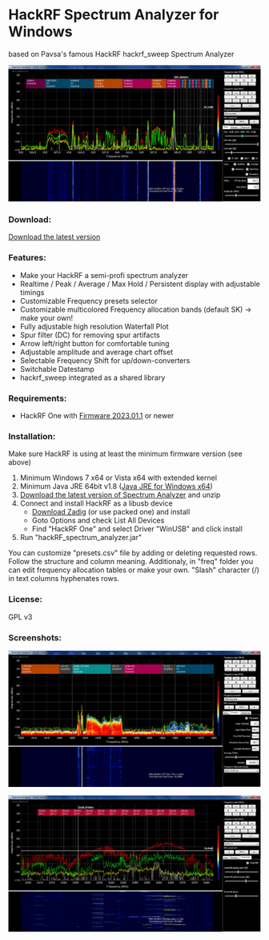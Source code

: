# HackRF Spectrum Analyzer for Windows
based on Pavsa's famous HackRF hackrf_sweep Spectrum Analyzer

![screenshot](screen1.gif "screenshot")

### Download:
[Download the latest version](https://github.com/voxo22/hackrf-spectrum-analyzer/releases) 

### Features:
- Make your HackRF a semi-profi spectrum analyzer
- Realtime / Peak / Average / Max Hold / Persistent display with adjustable timings
- Customizable Frequency presets selector
- Customizable multicolored Frequency allocation bands (default SK) -> make your own!
- Fully adjustable high resolution Waterfall Plot
- Spur filter (DC) for removing spur artifacts
- Arrow left/right button for comfortable tuning
- Adjustable amplitude and average chart offset
- Selectable Frequency Shift for up/down-converters
- Switchable Datestamp
- hackrf_sweep integrated as a shared library

### Requirements:
* HackRF One with [Firmware 2023.01.1](https://github.com/mossmann/hackrf/releases/tag/v2023.01.1) or newer 

### Installation:
Make sure HackRF is using at least the minimum firmware version (see above) 

1. Minimum Windows 7 x64 or Vista x64 with extended kernel
2. Minimum Java JRE 64bit v1.8 ([Java JRE for Windows x64](http://www.oracle.com/technetwork/java/javase/downloads/jre8-downloads-2133155.html)) 
3. [Download the latest version of Spectrum Analyzer](https://github.com/voxo22/hackrf-spectrum-analyzer/releases) and unzip
4. Connect and install HackRF as a libusb device
    - [Download Zadig](https://zadig.akeo.ie/) (or use packed one) and install
    - Goto Options and check List All Devices
    - Find "HackRF One" and select Driver "WinUSB" and click install
5. Run "hackRF_spectrum_analyzer.jar"

You can customize "presets.csv" file by adding or deleting requested rows. Follow the structure and column meaning.
Additionaly, in "freq" folder you can edit frequency allocation tables or make your own. "Slash" character (/) in text columns hyphenates rows.

### License:
GPL v3 

### Screenshots:
![screenshot](screen2.gif "screenshot")

![screenshot](screen3.gif "screenshot")
